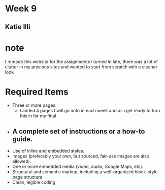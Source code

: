 # Week 9
## Katie Illi

# note
I remade this website for the assignments i turned in late, there was a lot of clutter in my previous sites and wanted to start from scratch with a cleaner look

# Required Items
- Three or more pages.
    - I added 4 pages I will go onto in each week and as i get ready to turn this in for my final
- A complete set of instructions or a how-to guide.
    - 
- Use of inline and embedded styles.
- Images (preferably your own, but sourced, fair-use images are also allowed).
- One or more embedded media (video, audio, Google Maps, etc).
- Structural and semantic markup, including a well-organized block-style page structure
- Clean, legible coding